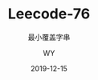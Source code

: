 ---
layout:     post
title:      Leecode-76
subtitle:   最小覆盖字串
date:       2019-12-15
author:     WY
header-img: img/post-bg-ios9-web.jpg
catalog: true
tags:
    - Leecode_hard
    - 字符串
    - python
---